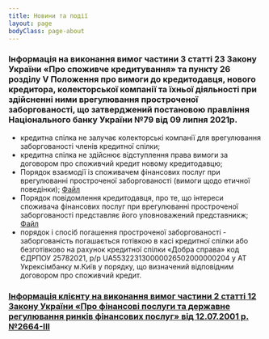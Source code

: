 ```yaml
---
title: Новини та події
layout: page
bodyClass: page-about
---
```


### Інформація на виконання вимог частини 3 статті 23 Закону України «Про споживче кредитування» та пункту 26 розділу V Положення про вимоги до кредитодавця, нового кредитора, колекторської компанії та їхньої діяльності при здійсненні ними врегулювання простроченої заборгованості, що затверджений постановою правління Національного банку України №79 від 09 липня 2021р.
 - кредитна спілка не залучає колекторські компанії для врегулювання заборгованості членів кредитної спілки;
 - кредитна спілка не здійснює відступлення права вимоги за договором про споживчий кредит новому кредитодавцю;
 - Порядок взаємодії із споживачем фінансових послуг при врегулюванні простроченої заборгованості (вимоги щодо етичної поведінки); [Файл](https://drive.google.com/file/d/1QrJV0IfvBpJw_lg2zkW4ihrXYlFb2TPH/view?usp=sharing)
 - Порядок повідомлення кредитодавця, про те, що інтереси споживача фінансових послуг при врегулюванні простроченої заборгованості представляє його уповноважений представникж; [Файл](https://drive.google.com/file/d/1-vn1yXj5NR_baVd89g6LuYYFT8Qs8MWe/view?usp=sharing)
 - порядок і спосіб погашення простроченої заборгованості - заборгованість
   погашається готівкою в касі кредитної спілки або безготівково на рахунок
   кредитної спілки «Добра справа» код ЄДРПОУ 25782021, р/р
   UA553223130000026502000000204 у АТ Укрексімбанку м.Київ у порядку, що
   визначений відповідним договором про споживчий кредит.

### [Інформація клієнту на виконання вимог частини 2 статті 12 Закону України «Про фінансові послуги та державне регулювання ринків фінансових послуг» від 12.07.2001 р. №2664-ІІІ](https://drive.google.com/file/d/1IeSOGBWPDLjQ5lKdyPk97-jIy3HR87Db/view?usp=sharing)

